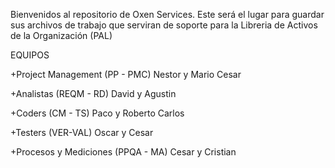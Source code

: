 Bienvenidos al repositorio de Oxen Services.
Este será el lugar para guardar sus archivos de trabajo que serviran de soporte para la Libreria de Activos de la Organización (PAL)

EQUIPOS

+Project Management (PP - PMC)
Nestor y Mario Cesar

+Analistas (REQM - RD)
David y Agustin

+Coders (CM - TS)
Paco y Roberto Carlos

+Testers (VER-VAL)
Oscar y Cesar

+Procesos y Mediciones (PPQA - MA)
Cesar y Cristian
